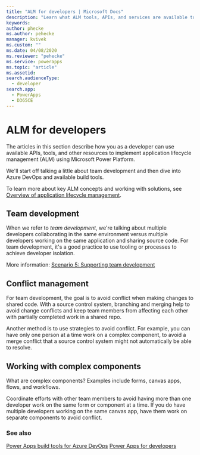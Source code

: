 ```yaml
---
title: "ALM for developers | Microsoft Docs"
description: "Learn what ALM tools, APIs, and services are available to developers when creating and publishing solutions for Common Data Service."
keywords: 
author: phecke
ms.author: pehecke
manager: kvivek
ms.custom: ""
ms.date: 04/08/2020
ms.reviewer: "pehecke"
ms.service: powerapps
ms.topic: "article"
ms.assetid: 
search.audienceType: 
  - developer
search.app: 
  - PowerApps
  - D365CE
---
```


# ALM for developers

The articles in this section describe how you as a developer can use available APIs, tools, and other resources to implement application lifecycle management (ALM) using Microsoft Power Platform.

We'll start off talking a little about team development and then dive into Azure DevOps and available build tools.

To learn more about key ALM concepts and working with solutions, see [Overview of application lifecycle management](overview-alm.md).

## Team development

When we refer to *team development*, we're talking about multiple developers
collaborating in the same environment versus multiple developers working on the
same application and sharing source code. For team development, it's a good practice to use tooling or processes to achieve developer isolation.

More information: [Scenario 5: Supporting team development](team-development-alm.md)

## Conflict management

For team development, the goal is to avoid conflict when making changes to
shared code. With a source control system, branching and merging help to
avoid change conflicts and keep team members from affecting each other with partially completed
work in a shared repo.

Another method is to use strategies to avoid conflict. For example, you can have only one person
at a time work on a complex component, to avoid a merge conflict that a
source control system might not automatically be able to resolve.

## Working with complex components

What are complex components? Examples include forms,
canvas apps, flows, and workflows.

Coordinate efforts with other team members to avoid having more than one developer
work on the same form or component at a time. If you do have multiple
developers working on the same canvas app, have them work on separate components
to avoid conflict.

### See also

[Power Apps build tools for Azure DevOps](devops-build-tools.md)
[Power Apps for developers](https://docs.microsoft.com/powerapps/#pivot=home&panel=developer)

